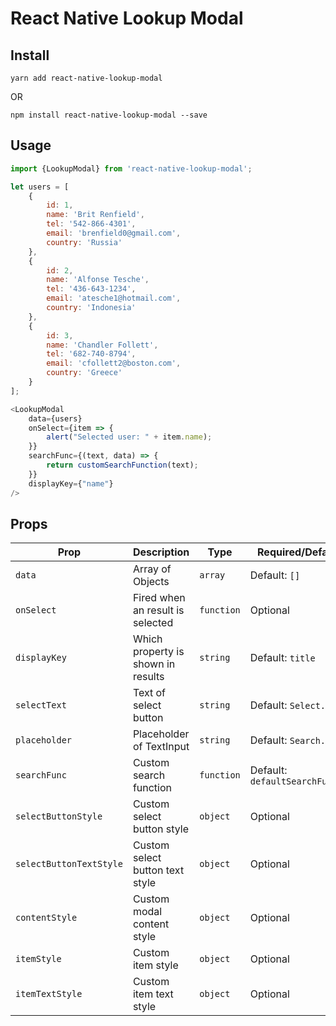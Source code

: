 
# React Native Lookup Modal

## Install
`yarn add react-native-lookup-modal`

OR

`npm install react-native-lookup-modal --save`

## Usage
```javascript
import {LookupModal} from 'react-native-lookup-modal';

let users = [
    {
        id: 1,
        name: 'Brit Renfield',
        tel: '542-866-4301',
        email: 'brenfield0@gmail.com',
        country: 'Russia'
    },
    {
        id: 2,
        name: 'Alfonse Tesche',
        tel: '436-643-1234',
        email: 'atesche1@hotmail.com',
        country: 'Indonesia'
    },
    {
        id: 3,
        name: 'Chandler Follett',
        tel: '682-740-8794',
        email: 'cfollett2@boston.com',
        country: 'Greece'
    }
];

<LookupModal
    data={users}
    onSelect={item => {
        alert("Selected user: " + item.name);
    }}
    searchFunc={(text, data) => {
        return customSearchFunction(text);
    }}
    displayKey={"name"}
/>
```


## Props

Prop | Description | Type | Required/Default
------ | ------ | ------ | ------
`data` | Array of Objects | `array` | Default: `[]`
`onSelect` | Fired when an result is selected | `function` | Optional
`displayKey` | Which property is shown in results | `string` | Default: `title`
`selectText` | Text of select button | `string` | Default: `Select...`
`placeholder` | Placeholder of TextInput | `string` | Default: `Search...`
`searchFunc` | Custom search function | `function` | Default: `defaultSearchFunc()`
`selectButtonStyle` | Custom select button style | `object` | Optional
`selectButtonTextStyle` | Custom select button text style | `object` | Optional
`contentStyle` | Custom modal content style | `object` | Optional
`itemStyle` | Custom item style | `object` | Optional
`itemTextStyle` | Custom item text style | `object` | Optional
